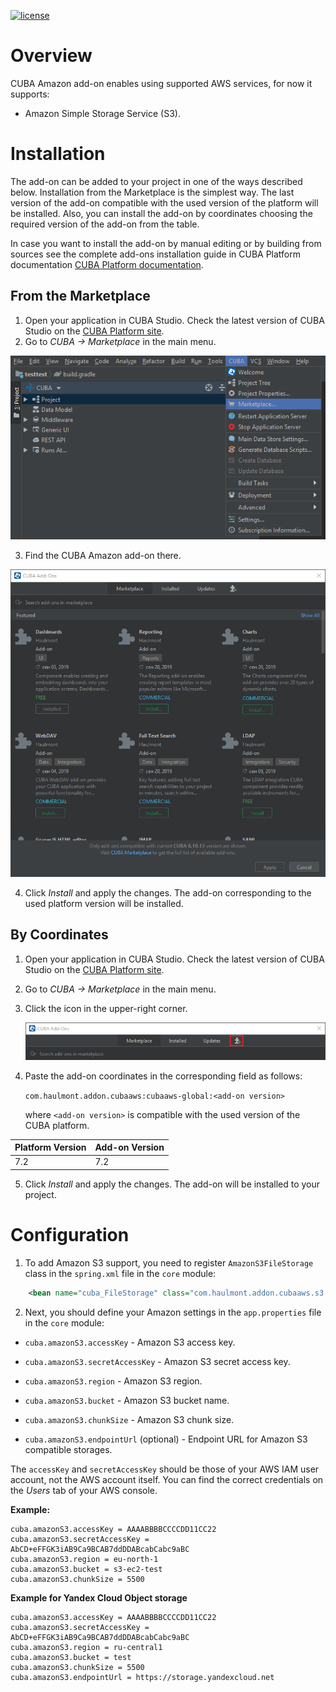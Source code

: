 [![license](https://img.shields.io/badge/license-Apache%20License%202.0-blue.svg?style=flat)](http://www.apache.org/licenses/LICENSE-2.0)


# Overview

CUBA Amazon add-on enables using supported AWS services, for now it supports:

* Amazon Simple Storage Service (S3).

# Installation

The add-on can be added to your project in one of the ways described below. Installation from the Marketplace is the simplest way. The last version of the add-on compatible with the used version of the platform will be installed. Also, you can install the add-on by coordinates choosing the required version of the add-on from the table.

In case you want to install the add-on by manual editing or by building from sources see the complete add-ons installation guide in CUBA Platform documentation [CUBA Platform documentation](https://doc.cuba-platform.com/manual-latest/manual.html#app_components_usage).

## From the Marketplace

1. Open your application in CUBA Studio. Check the latest version of CUBA Studio on the  [CUBA Platform site](https://www.cuba-platform.com/download/previous-studio/).
2. Go to *CUBA -> Marketplace* in the main menu.

  ![marketplace](img/marketplace.png)

3. Find the CUBA Amazon add-on there.

  ![addons](img/addons.png)

4. Click *Install* and apply the changes.
The add-on corresponding to the used platform version will be installed.

## By Coordinates

1. Open your application in CUBA Studio. Check the latest version of CUBA Studio on the [CUBA Platform site](https://www.cuba-platform.com/download/previous-studio/).

2. Go to *CUBA -> Marketplace* in the main menu.

3. Click the icon in the upper-right corner.

    ![by-coordinates](img/by-coordinates.png)

4. Paste the add-on coordinates in the corresponding field as follows:

   `com.haulmont.addon.cubaaws:cubaaws-global:<add-on version>`

   where `<add-on version>` is compatible with the used version of the CUBA platform.

  | Platform Version | Add-on Version |
|------------------|----------------|
| 7.2            | 7.2         |

5. Click *Install* and apply the changes. The add-on will be installed to your project.

# Configuration

 1. To add Amazon S3 support, you need to register `AmazonS3FileStorage` class in the `spring.xml` file in the `core` module:

 ```xml
     <bean name="cuba_FileStorage" class="com.haulmont.addon.cubaaws.s3.AmazonS3FileStorage"/>
 ```

 2. Next, you should define your Amazon settings in the `app.properties` file in the `core` module:

 * `cuba.amazonS3.accessKey` - Amazon S3 access key.

 * `cuba.amazonS3.secretAccessKey` - Amazon S3 secret access key.

 * `cuba.amazonS3.region` - Amazon S3 region.

 * `cuba.amazonS3.bucket` - Amazon S3 bucket name.

 * `cuba.amazonS3.chunkSize` - Amazon S3 chunk size.
 
 * `cuba.amazonS3.endpointUrl` (optional) - Endpoint URL for Amazon S3 compatible storages.

 The `accessKey` and `secretAccessKey` should be those of your AWS IAM user account, not the AWS account itself. You can find the correct credentials on the *Users* tab of your AWS console.

 **Example:**
 ```properties
 cuba.amazonS3.accessKey = AAAABBBBCCCCDD11CC22
 cuba.amazonS3.secretAccessKey = AbCD+eFFGK3iAB9Ca9BCAB7ddDDABcabCabc9aBC
 cuba.amazonS3.region = eu-north-1
 cuba.amazonS3.bucket = s3-ec2-test
 cuba.amazonS3.chunkSize = 5500
 ```

 **Example for Yandex Cloud Object storage**
 ```properties
 cuba.amazonS3.accessKey = AAAABBBBCCCCDD11CC22
 cuba.amazonS3.secretAccessKey = AbCD+eFFGK3iAB9Ca9BCAB7ddDDABcabCabc9aBC
 cuba.amazonS3.region = ru-central1
 cuba.amazonS3.bucket = test
 cuba.amazonS3.chunkSize = 5500
 cuba.amazonS3.endpointUrl = https://storage.yandexcloud.net
```

